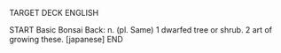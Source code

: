 TARGET DECK
ENGLISH

START
Basic
Bonsai
Back: n. (pl. Same) 1 dwarfed tree or shrub. 2 art of growing these. [japanese]
END
